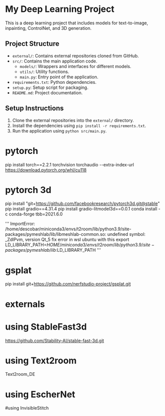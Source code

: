 # My Deep Learning Project

This is a deep learning project that includes models for text-to-image, inpainting, ControlNet, and 3D generation.

## Project Structure

- `external/`: Contains external repositories cloned from GitHub.
- `src/`: Contains the main application code.
  - `models/`: Wrappers and interfaces for different models.
  - `utils/`: Utility functions.
  - `main.py`: Entry point of the application.
- `requirements.txt`: Python dependencies.
- `setup.py`: Setup script for packaging.
- `README.md`: Project documentation.

## Setup Instructions

1. Clone the external repositories into the `external/` directory.
2. Install the dependencies using `pip install -r requirements.txt`.
3. Run the application using `python src/main.py`.

# pytorch 
pip install torch==2.2.1 torchvision torchaudio --extra-index-url https://download.pytorch.org/whl/cu118
# pytorch 3d
pip install "git+https://github.com/facebookresearch/pytorch3d.git@stable"
pip install gradio==4.31.4
pip install gradio-litmodel3d==0.0.1
conda install -c conda-forge tbb=2021.6.0

'''
ImportError: /home/descobar/miniconda3/envs/t2room/lib/python3.9/site-packages/pymeshlab/lib/libmeshlab-common.so: undefined symbol: _ZdlPvm, version Qt_5
fix error in wsl ubuntu with this
export LD_LIBRARY_PATH=$HOME/miniconda3/envs/t2room/lib/python3.9/site-packages/pymeshlab/lib:$LD_LIBRARY_PATH
'''
# gsplat
pip install git+https://github.com/nerfstudio-project/gsplat.git

# externals
# using StableFast3d 
https://github.com/Stability-AI/stable-fast-3d.git
# using Text2room
Text2room_DE
# using EscherNet

#using InvisibleStitch
